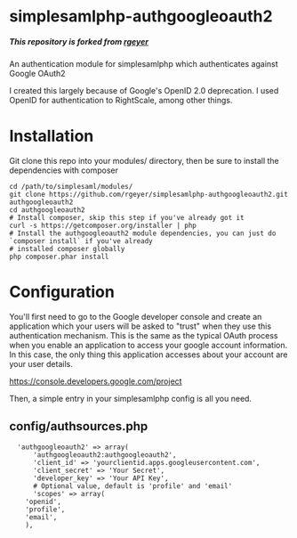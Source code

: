 # simplesamlphp-authgoogleoauth2

##### This repository is forked from [rgeyer]

[rgeyer]:https://github.com/rgeyer/simplesamlphp-authgoogleoauth2

An authentication module for simplesamlphp which authenticates against Google OAuth2

I created this largely because of Google's OpenID 2.0 deprecation. I used OpenID for authentication to RightScale,
among other things.

# Installation

Git clone this repo into your modules/ directory, then be sure to install the dependencies with composer

```
cd /path/to/simplesaml/modules/
git clone https://github.com/rgeyer/simplesamlphp-authgoogleoauth2.git authgoogleoauth2 
cd authgoogleoauth2
# Install composer, skip this step if you've already got it
curl -s https://getcomposer.org/installer | php
# Install the authgoogleoauth2 module dependencies, you can just do `composer install` if you've already
# installed composer globally
php composer.phar install
```

# Configuration

You'll first need to go to the Google developer console and create an application which your users will be asked to
"trust" when they use this authentication mechanism. This is the same as the typical OAuth process when you enable
an application to access your google account information. In this case, the only thing this application accesses about
your account are your user details.

https://console.developers.google.com/project

Then, a simple entry in your simplesamlphp config is all you need.

## config/authsources.php
```
  'authgoogleoauth2' => array(
      'authgoogleoauth2:authgoogleoauth2',
      'client_id' => 'yourclientid.apps.googleusercontent.com',
      'client_secret' => 'Your Secret',
      'developer_key' => 'Your API Key',
      # Optional value, default is 'profile' and 'email'
      'scopes' => array(
	'openid',
	'profile',
	'email',
    ),
```
